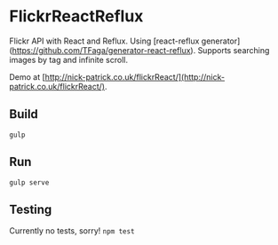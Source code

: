 # FlickrReactReflux
Flickr API with React and Reflux. Using [react-reflux generator] (https://github.com/TFaga/generator-react-reflux). Supports searching images by tag and infinite scroll.

Demo at [http://nick-patrick.co.uk/flickrReact/](http://nick-patrick.co.uk/flickrReact/).

## Build
`gulp`

## Run
`gulp serve`

## Testing
Currently no tests, sorry!
`npm test`
